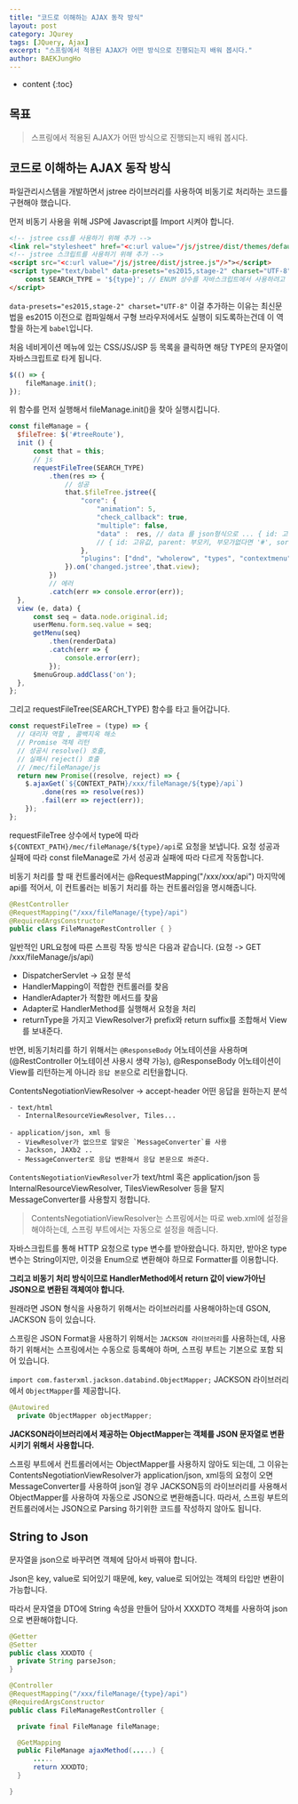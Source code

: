 ```yaml
---
title: "코드로 이해하는 AJAX 동작 방식"
layout: post
category: JQurey
tags: [JQuery, Ajax]
excerpt: "스프링에서 적용된 AJAX가 어떤 방식으로 진행되는지 배워 봅시다."
author: BAEKJungHo
---
```


* content
{:toc}

## 목표

  > 스프링에서 적용된 AJAX가 어떤 방식으로 진행되는지 배워 봅시다.

## 코드로 이해하는 AJAX 동작 방식

  파일관리시스템을 개발하면서 jstree 라이브러리를 사용하여 비동기로 처리하는 코드를 구현해야 했습니다.

  먼저 비동기 사용을 위해 JSP에 Javascript를 Import 시켜야 합니다.

  ```html
  <!-- jstree css를 사용하기 위해 추가 -->
  <link rel="stylesheet" href="<c:url value="/js/jstree/dist/themes/default/style.css"/>"/>
  <!-- jstree 스크립트를 사용하기 위해 추가 -->
  <script src="<c:url value="/js/jstree/dist/jstree.js"/>"></script>
  <script type="text/babel" data-presets="es2015,stage-2" charset="UTF-8">
      const SEARCH_TYPE = '${type}'; // ENUM 상수를 자바스크립트에서 사용하려고 추가
  </script>
  ```

  `data-presets="es2015,stage-2" charset="UTF-8"` 이걸 추가하는 이유는 최신문법을 es2015 이전으로 컴파일해서 구형 브라우저에서도 실행이 되도록하는건데 이 역할을 하는게 `babel`입니다.

  처음 네비게이션 메뉴에 있는 CSS/JS/JSP 등 목록을 클릭하면 해당 TYPE의 문자열이 자바스크립트로 타게 됩니다.

  ```javascript
  $(() => {
      fileManage.init();
  });
  ```

  위 함수를 먼저 실행해서 fileManage.init()을 찾아 실행시킵니다.

  ```javascript
  const fileManage = {
  	$fileTree: $('#treeRoute'),
  	init () {
  		const that = this;
  		// js
  		requestFileTree(SEARCH_TYPE)
  			.then(res => {
  				// 성공
  				that.$fileTree.jstree({
  					"core": {
  						"animation": 5,
  						"check_callback": true,
  						"multiple": false,
  						"data" :  res, // data 를 json형식으로 ... { id: 고유값, parent: 부모키값, text: 출력될이름 }
  						// { id: 고유값, parent: 부모키, 부모가없다면 '#', sort: 순서, text: 출력될 이름 }
  					},
  					"plugins": ["dnd", "wholerow", "types", "contextmenu"],
  				}).on('changed.jstree',that.view);
  			})
  			// 에러
  			.catch(err => console.error(err));
  	},
  	view (e, data) {
  		const seq = data.node.original.id;
  		userMenu.form.seq.value = seq;
  		getMenu(seq)
  			.then(renderData)
  			.catch(err => {
  				console.error(err);
  			});
  		$menuGroup.addClass('on');
  	},
  };
  ```

  그리고 requestFileTree(SEARCH_TYPE) 함수를 타고 들어갑니다.

  ```javascript
  const requestFileTree = (type) => {
    // 대리자 역할 , 콜백지옥 해소
    // Promise 객체 리턴
    // 성공시 resolve() 호출,
    // 실패시 reject() 호출
    // /mec/fileManage/js
    return new Promise((resolve, reject) => {
      $.ajaxGet(`${CONTEXT_PATH}/xxx/fileManage/${type}/api`)
          .done(res => resolve(res))
          .fail(err => reject(err));
      });
  };
  ```

  requestFileTree 상수에서 type에 따라 `${CONTEXT_PATH}/mec/fileManage/${type}/api`로 요청을 보냅니다.
  요청 성공과 실패에 따라 const fileManage로 가서 성공과 실패에 따라 다르게 작동합니다.

  비동기 처리를 할 때 컨트롤러에서는 @RequestMapping("/xxx/xxx/api") 마지막에 api를 적어서, 이 컨트롤러는 비동기 처리를 하는 컨트롤러임을 명시해줍니다.

  ```java
  @RestController
  @RequestMapping("/xxx/fileManage/{type}/api")
  @RequiredArgsConstructor
  public class FileManageRestController { }
  ```

  일반적인 URL요청에 따른 스프링 작동 방식은 다음과 같습니다. (요청 -> GET /xxx/fileManage/js/api)

  - DispatcherServlet -> 요청 분석
  - HandlerMapping이 적합한 컨트롤러를 찾음
  - HandlerAdapter가 적함한 메서드를 찾음
  - Adapter로 HandlerMethod를 실행해서 요청을 처리
  - returnType을 가지고 ViewResolver가 prefix와 return suffix를 조합해서 View를 보내준다.

  반면, 비동기처리를 하기 위해서는 `@ResponseBody` 어노테이션을 사용하며(@RestController 어노테이션 사용시 생략 가능), @ResponseBody 어노테이션이 View를 리턴하는게 아니라 `응답 본문`으로 리턴을합니다.

  ContentsNegotiationViewResolver -> accept-header 어떤 응답을 원하는지 분석

    - text/html
      - InternalResourceViewResolver, Tiles...
      
    - application/json, xml 등
      - ViewResolver가 없으므로 알맞은 `MessageConverter`를 사용
      - Jackson, JAXb2 ..
      - MessageConverter로 응답 변환해서 응답 본문으로 쏴준다.

  `ContentsNegotiationViewResolver`가 text/html 혹은 application/json 등 InternalResourceViewResolver, TilesViewResolver 등을 탈지 MessageConverter를 사용할지 정합니다.

  > ContentsNegotiationViewResolver는 스프링에서는 따로 web.xml에 설정을 해야하는데, 스프링 부트에서는 자동으로 설정을 해줍니다.

  자바스크립트를 통해 HTTP 요청으로 type 변수를 받아왔습니다. 하지만, 받아온 type 변수는 String이지만, 이것을 Enum으로 변환해야 하므로
  Formatter를 이용합니다.

  __그리고 비동기 처리 방식이므로 HandlerMethod에서 return 값이 view가아닌 JSON으로 변환된 객체여야 합니다.__

  원래라면 JSON 형식을 사용하기 위해서는 라이브러리를 사용해야하는데 GSON, JACKSON 등이 있습니다.

  스프링은 JSON Format을 사용하기 위해서는 `JACKSON 라이브러리`를 사용하는데, 사용하기 위해서는 스프링에서는 수동으로 등록해야 하며, 스프링 부트는 기본으로 포함 되어 있습니다.

  `import com.fasterxml.jackson.databind.ObjectMapper;` JACKSON 라이브러리에서 `ObjectMapper`를 제공합니다.

  ```java
  @Autowired
    private ObjectMapper objectMapper;
  ```

  __JACKSON라이브러리에서 제공하는 ObjectMapper는 객체를 JSON 문자열로 변환 시키기 위해서 사용합니다.__

  스프링 부트에서 컨트롤러에서는 ObjectMapper를 사용하지 않아도 되는데, 그 이유는 ContentsNegotiationViewResolver가 application/json, xml등의 요청이 오면 MessageConverter를 사용하여 json일 경우 JACKSON등의 라이브러리를 사용해서 ObjectMapper를 사용하여 자동으로 JSON으로 변환해줍니다. 따라서, 스프링 부트의 컨트롤러에서는 JSON으로 Parsing 하기위한 코드를 작성하지 않아도 됩니다.

## String to Json

  문자열을 json으로 바꾸려면 객체에 담아서 바꿔야 합니다.

  Json은 key, value로 되어있기 때문에, key, value로 되어있는 객체의 타입만 변환이 가능합니다.

  따라서 문자열을 DTO에 String 속성을 만들어 담아서 XXXDTO 객체를 사용하여 json으로 변환해야합니다.

  ```java
  @Getter
  @Setter
  public class XXXDTO {
    private String parseJson;
  }
  ```

  ```java
  @Controller
  @RequestMapping("/xxx/fileManage/{type}/api")
  @RequiredArgsConstructor
  public class FileManageRestController {

    private final FileManage fileManage;

    @GetMapping
    public FileManage ajaxMethod(.....) {
        .....
        return XXXDTO;
    }

  }
  ```
